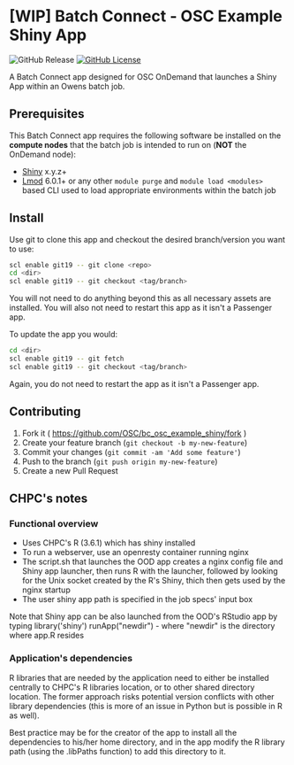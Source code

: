 # [WIP] Batch Connect - OSC Example Shiny App

![GitHub Release](https://img.shields.io/github/release/osc/bc_osc_example_shiny.svg)
[![GitHub License](https://img.shields.io/badge/license-MIT-green.svg)](https://opensource.org/licenses/MIT)

A Batch Connect app designed for OSC OnDemand that launches a Shiny App within
an Owens batch job.

## Prerequisites

This Batch Connect app requires the following software be installed on the
**compute nodes** that the batch job is intended to run on (**NOT** the
OnDemand node):

- [Shiny] x.y.z+
- [Lmod] 6.0.1+ or any other `module purge` and `module load <modules>` based
  CLI used to load appropriate environments within the batch job

[Shiny]: https://shiny.rstudio.com/
[Lmod]: https://www.tacc.utexas.edu/research-development/tacc-projects/lmod

## Install

Use git to clone this app and checkout the desired branch/version you want to
use:

```sh
scl enable git19 -- git clone <repo>
cd <dir>
scl enable git19 -- git checkout <tag/branch>
```

You will not need to do anything beyond this as all necessary assets are
installed. You will also not need to restart this app as it isn't a Passenger
app.

To update the app you would:

```sh
cd <dir>
scl enable git19 -- git fetch
scl enable git19 -- git checkout <tag/branch>
```

Again, you do not need to restart the app as it isn't a Passenger app.

## Contributing

1. Fork it ( https://github.com/OSC/bc_osc_example_shiny/fork )
2. Create your feature branch (`git checkout -b my-new-feature`)
3. Commit your changes (`git commit -am 'Add some feature'`)
4. Push to the branch (`git push origin my-new-feature`)
5. Create a new Pull Request

## CHPC's notes

### Functional overview

* Uses CHPC's R (3.6.1) which has shiny installed
* To run a webserver, use an openresty container running nginx
* The script.sh that launches the OOD app creates a nginx config file and Shiny app launcher, then runs R with the launcher, followed by looking for the Unix socket created by the R's Shiny, thich then gets used by the nginx startup
* The user shiny app path is specified in the job specs' input box

Note that Shiny app can be also launched from the OOD's RStudio app by typing
library('shiny')
runApp("newdir") - where "newdir" is the directory where app.R resides

### Application's dependencies

R libraries that are needed by the application need to either be installed centrally to CHPC's R libraries location, or to other shared directory location. The former approach risks potential version conflicts with other library dependencies (this is more of an issue in Python but is possible in R as well).

Best practice may be for the creator of the app to install all the dependencies to his/her home directory, and in the app modify the R library path (using the .libPaths function) to add this directory to it.

